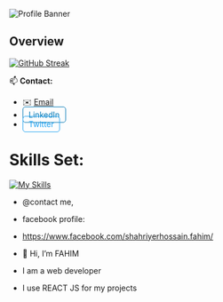 ![Profile Banner](/images/webdev.psd)

## Overview
[![GitHub Streak](https://github-readme-streak-stats.herokuapp.com?user=FAHIM-33&theme=nightfox&hide_border=true)](https://git.io/streak-stats)


📫 **Contact:**
- ✉️ [Email](mailto:youremail@example.com)
- <a href="https://www.linkedin.com/in/yourlinkedin" style="text-decoration: none; border: 1px solid #0077B5; color: #0077B5; padding: 5px 10px; border-radius: 5px;">LinkedIn</a>
- <a href="https://twitter.com/yourtwitter" style="text-decoration: none; border: 1px solid #1DA1F2; color: #1DA1F2; padding: 5px 10px; border-radius: 5px;">Twitter</a>

# Skills Set: 
[![My Skills](https://skillicons.dev/icons?i=js,react,html,css,firebase,mongodb,tailwind)](https://skillicons.dev)

- @contact me, 
- facebook profile:
- https://www.facebook.com/shahriyerhossain.fahim/



- 👋 Hi, I’m FAHIM
- I am a web developer
- I use REACT JS for my projects



